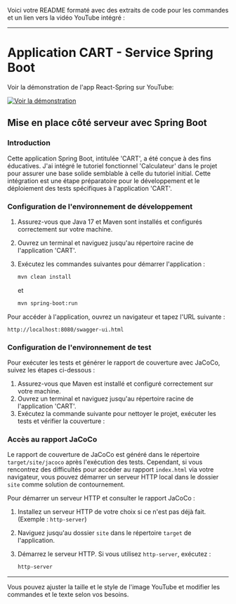Voici votre README formaté avec des extraits de code pour les commandes et un lien vers la vidéo YouTube intégré :

---

# Application CART - Service Spring Boot

Voir la démonstration de l'app React-Spring sur YouTube:

[![Voir la démonstration](http://img.youtube.com/vi/j8VCJp0-fD8/0.jpg)](https://www.youtube.com/watch?v=j8VCJp0-fD8&feature=youtu.be)

## Mise en place côté serveur avec Spring Boot

### Introduction

Cette application Spring Boot, intitulée 'CART', a été conçue à des fins éducatives.
J'ai intégré le tutoriel fonctionnel 'Calculateur' dans le projet pour assurer une base solide semblable à celle du tutoriel initial. Cette intégration est une étape préparatoire pour le développement et le déploiement des tests spécifiques à l'application 'CART'.

### Configuration de l'environnement de développement

1. Assurez-vous que Java 17 et Maven sont installés et configurés correctement sur votre machine.
2. Ouvrez un terminal et naviguez jusqu'au répertoire racine de l'application 'CART'.
3. Exécutez les commandes suivantes pour démarrer l'application :

   ```bash
   mvn clean install
   ```

   et

   ```bash
   mvn spring-boot:run
   ```

Pour accéder à l'application, ouvrez un navigateur et tapez l'URL suivante :

```
http://localhost:8080/swagger-ui.html
```

### Configuration de l'environnement de test

Pour exécuter les tests et générer le rapport de couverture avec JaCoCo, suivez les étapes ci-dessous :

1. Assurez-vous que Maven est installé et configuré correctement sur votre machine.
2. Ouvrez un terminal et naviguez jusqu'au répertoire racine de l'application 'CART'.
3. Exécutez la commande suivante pour nettoyer le projet, exécuter les tests et vérifier la couverture :

### Accès au rapport JaCoCo

Le rapport de couverture de JaCoCo est généré dans le répertoire `target/site/jacoco` après l'exécution des tests. Cependant, si vous rencontrez des difficultés pour accéder au rapport `index.html` via votre navigateur, vous pouvez démarrer un serveur HTTP local dans le dossier `site` comme solution de contournement.

Pour démarrer un serveur HTTP et consulter le rapport JaCoCo :

1. Installez un serveur HTTP de votre choix si ce n'est pas déjà fait. (Exemple : `http-server`)
2. Naviguez jusqu'au dossier `site` dans le répertoire `target` de l'application.
3. Démarrez le serveur HTTP. Si vous utilisez `http-server`, exécutez :

   ```bash
   http-server
   ```

---

Vous pouvez ajuster la taille et le style de l'image YouTube et modifier les commandes et le texte selon vos besoins.
